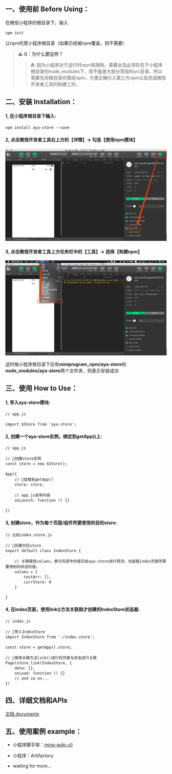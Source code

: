
## 一、**使用前**  Before Using：
在微信小程序的根目录下，输入
```
npm init
```
让npm托管小程序根目录（如果已经被npm覆盖，则不需要）

> **⚠️ Q：为什么要这样？**
> >**A**: 因为小程序对于运行时npm有限制，需要此包必须存在于小程序根目录的node_modules下，而不能是大部分项目的src目录，所以需要先将根目录托管给npm，方便正确引入第三方npm以及完成微信开发者工具的构建工作。


## 二、**安装**  Installation：
#### 1, 在小程序根目录下输入:
```
npm install aya-store --save
```
#### 2, 点击微信开发者工具右上方的【详情】-> 勾选【使用npm模块】
![Image text](https://raw.githubusercontent.com/milobluebell/imgs-repo/master/img/WX20190330-205734%402x.png)

#### 3, 点击微信开发者工具上方任务栏中的【工具】-> 选择【构建npm】
![Image text](https://raw.githubusercontent.com/milobluebell/imgs-repo/master/img/WX20190330-205914%402x.png)

这时候小程序根目录下应有**miniprogram_npm/aya-store**和**node_modules/aya-store**两个文件夹，则表示安装成功


## 三、**使用** How to Use：
#### 1, 导入aya-store模块:
```
// app.js 

import $Store from 'aya-store';
```

#### 2, 创建一个aya-store实例，绑定到getApp()上:
```
// app.js

// 🌟创建store实例
const store = new $Store();

App({
    // 🌟挂载到getApp()
    store: store,
 
    // app.js自带内容
    onLaunch: function () {}

})
```

#### 3, 创建store，作为每个页面/组件所要使用的目的store:
```
// 比如index.store.js

// 🌟创建对应store
export default class IndexStore {

    // 关键属性values，表示将其中的值交给aya-store进行观测，也就是index页面所需要用到的状态的值。
    values = {
        testArr: [],
        currStore: 0
    }

}
```

#### 4, 在index页面，使用link()方法关联刚才创建的IndexStore状态器:
```
// index.js

// 🌟导入IndexStore
import IndexStore from './index.store';

const store = getApp().store;

// 🌟使用关键方法link()进行将页面与状态进行关联
Page(store.link(IndexStore, {
    data: {},
    onLoad: function () {}
    // and so on...
})

```

## 四、详细文档和APIs
[文档 documents](https://github.com/milobluebell/aya-store/blob/master/document/README.md)

## 五、使用案例 example：
* 小程序脚手架：[mina-gulp-cli](https://github.com/milobluebell/mina-gulp-cli)
  
* 小程序：Artifactory
  
* waiting for more...